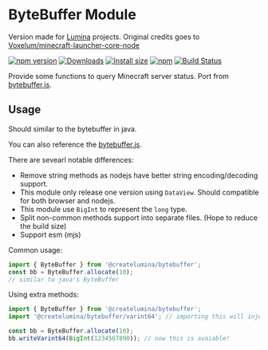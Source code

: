 # ByteBuffer Module

Version made for [Lumina](https://github.com/CreateLumina) projects. Original credits goes to [Voxelum/minecraft-launcher-core-node](https://github.com/Voxelum/minecraft-launcher-core-node)

[![npm version](https://img.shields.io/npm/v/@createlumina/bytebuffer.svg)](https://www.npmjs.com/package/@createlumina/bytebuffer)
[![Downloads](https://img.shields.io/npm/dm/@createlumina/bytebuffer.svg)](https://npmjs.com/@createlumina/bytebuffer)
[![Install size](https://packagephobia.now.sh/badge?p=@createlumina/bytebuffer)](https://packagephobia.now.sh/result?p=@createlumina/bytebuffer)
[![npm](https://img.shields.io/npm/l/@createlumina/minecraft-launcher-core.svg)](https://github.com/CreateLumina/minecraft-utils/blob/master/LICENSE)
[![Build Status](https://github.com/CreateLumina/minecraft-utils/workflows/Build/badge.svg)](https://github.com/CreateLumina/minecraft-utils/actions?query=workflow%3ABuild)

Provide some functions to query Minecraft server status. Port from [bytebuffer.js](https://github.com/protobufjs/bytebuffer.js).

## Usage

Should similar to the bytebuffer in java.

You can also reference the [bytebuffer.js](https://github.com/protobufjs/bytebuffer.js).

There are sevearl notable differences:

-   Remove string methods as nodejs have better string encoding/decoding support.
-   This module only release one version using `DataView`. Should compatible for both browser and nodejs.
-   This module use `BigInt` to represent the `long` type.
-   Split non-common methods support into separate files. (Hope to reduce the build size)
-   Support esm (mjs)

Common usage:

```ts
import { ByteBuffer } from '@createlumina/bytebuffer';
const bb = ByteBuffer.allocate(10);
// similar to java's ByteBuffer
```

Using extra methods:

```ts
import { ByteBuffer } from '@createlumina/bytebuffer';
import '@createlumina/bytebuffer/varint64'; // importing this will inject the varint64 methods to ByteBuffer

const bb = ByteBuffer.allocate(10);
bb.writeVarint64(BigInt(1234567890)); // now this is avaiable!
```
